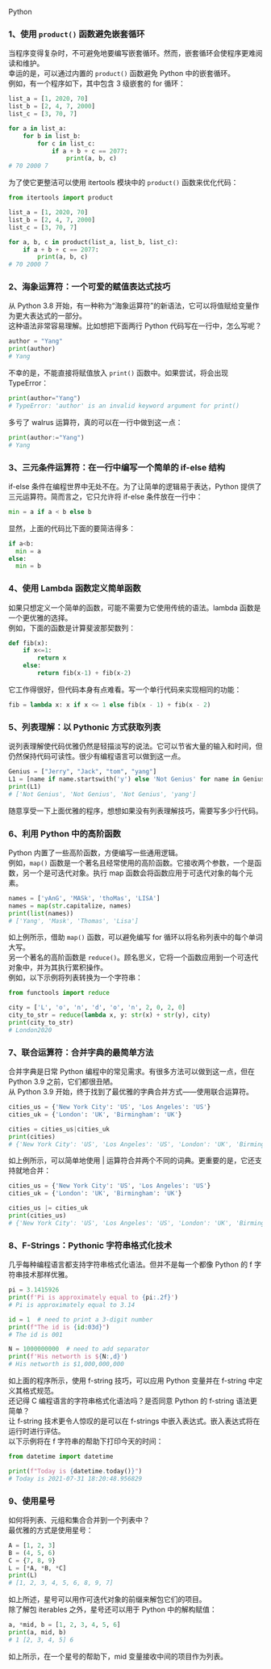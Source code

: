 Python
<a name="hlgfZ"></a>
### 1、使用 `product()` 函数避免嵌套循环
当程序变得复杂时，不可避免地要编写嵌套循环。然而，嵌套循环会使程序更难阅读和维护。<br />幸运的是，可以通过内置的 `product()` 函数避免 Python 中的嵌套循环。<br />例如，有一个程序如下，其中包含 3 级嵌套的 for 循环：
```python
list_a = [1, 2020, 70]
list_b = [2, 4, 7, 2000]
list_c = [3, 70, 7]

for a in list_a:
    for b in list_b:
        for c in list_c:
            if a + b + c == 2077:
                print(a, b, c)
# 70 2000 7
```
为了使它更整洁可以使用 itertools 模块中的 `product()` 函数来优化代码：
```python
from itertools import product

list_a = [1, 2020, 70]
list_b = [2, 4, 7, 2000]
list_c = [3, 70, 7]

for a, b, c in product(list_a, list_b, list_c):
    if a + b + c == 2077:
        print(a, b, c)
# 70 2000 7
```
<a name="KTmoD"></a>
### 2、海象运算符：一个可爱的赋值表达式技巧
从 Python 3.8 开始，有一种称为“海象运算符”的新语法，它可以将值赋给变量作为更大表达式的一部分。<br />这种语法非常容易理解。比如想把下面两行 Python 代码写在一行中，怎么写呢？
```python
author = "Yang"
print(author)
# Yang
```
不幸的是，不能直接将赋值放入 `print()` 函数中。如果尝试，将会出现 TypeError：
```python
print(author="Yang")
# TypeError: 'author' is an invalid keyword argument for print()
```
多亏了 walrus 运算符，真的可以在一行中做到这一点：
```python
print(author:="Yang")
# Yang
```
<a name="u9Msl"></a>
### 3、三元条件运算符：在一行中编写一个简单的 if-else 结构
if-else 条件在编程世界中无处不在。为了让简单的逻辑易于表达，Python 提供了三元运算符。简而言之，它只允许将 if-else 条件放在一行中：
```python
min = a if a < b else b
```
显然，上面的代码比下面的要简洁得多：
```python
if a<b:
  min = a
else:
  min = b
```
<a name="hqZiZ"></a>
### 4、使用 Lambda 函数定义简单函数
如果只想定义一个简单的函数，可能不需要为它使用传统的语法。lambda 函数是一个更优雅的选择。<br />例如，下面的函数是计算斐波那契数列：
```python
def fib(x):
    if x<=1:
        return x
    else:
        return fib(x-1) + fib(x-2)
```
它工作得很好，但代码本身有点难看。写一个单行代码来实现相同的功能：
```python
fib = lambda x: x if x <= 1 else fib(x - 1) + fib(x - 2)
```
<a name="IclYI"></a>
### 5、列表理解：以 Pythonic 方式获取列表
说列表理解使代码优雅仍然是轻描淡写的说法。它可以节省大量的输入和时间，但仍然保持代码可读性。很少有编程语言可以做到这一点。
```python
Genius = ["Jerry", "Jack", "tom", "yang"]
L1 = [name if name.startswith('y') else 'Not Genius' for name in Genius]
print(L1)
# ['Not Genius', 'Not Genius', 'Not Genius', 'yang']
```
随意享受一下上面优雅的程序，想想如果没有列表理解技巧，需要写多少行代码。
<a name="bRj3X"></a>
### 6、利用 Python 中的高阶函数
Python 内置了一些高阶函数，方便编写一些通用逻辑。<br />例如，`map()` 函数是一个著名且经常使用的高阶函数。它接收两个参数，一个是函数，另一个是可迭代对象。执行 map 函数会将函数应用于可迭代对象的每个元素。
```python
names = ['yAnG', 'MASk', 'thoMas', 'LISA']
names = map(str.capitalize, names)
print(list(names))
# ['Yang', 'Mask', 'Thomas', 'Lisa']
```
如上例所示，借助 `map()` 函数，可以避免编写 for 循环以将名称列表中的每个单词大写。<br />另一个著名的高阶函数是 `reduce()`。顾名思义，它将一个函数应用到一个可迭代对象中，并为其执行累积操作。<br />例如，以下示例将列表转换为一个字符串：
```python
from functools import reduce

city = ['L', 'o', 'n', 'd', 'o', 'n', 2, 0, 2, 0]
city_to_str = reduce(lambda x, y: str(x) + str(y), city)
print(city_to_str)
# London2020
```
<a name="aGClo"></a>
### 7、联合运算符：合并字典的最简单方法
合并字典是日常 Python 编程中的常见需求。有很多方法可以做到这一点，但在 Python 3.9 之前，它们都很丑陋。<br />从 Python 3.9 开始，终于找到了最优雅的字典合并方式——使用联合运算符。
```python
cities_us = {'New York City': 'US', 'Los Angeles': 'US'}
cities_uk = {'London': 'UK', 'Birmingham': 'UK'}

cities = cities_us|cities_uk
print(cities)
# {'New York City': 'US', 'Los Angeles': 'US', 'London': 'UK', 'Birmingham': 'UK'}
```
如上例所示，可以简单地使用 | 运算符合并两个不同的词典。更重要的是，它还支持就地合并：
```python
cities_us = {'New York City': 'US', 'Los Angeles': 'US'}
cities_uk = {'London': 'UK', 'Birmingham': 'UK'}

cities_us |= cities_uk
print(cities_us)
# {'New York City': 'US', 'Los Angeles': 'US', 'London': 'UK', 'Birmingham': 'UK'}
```
<a name="uJwHC"></a>
### 8、F-Strings：Pythonic 字符串格式化技术
几乎每种编程语言都支持字符串格式化语法。但并不是每一个都像 Python 的 f 字符串技术那样优雅。
```python
pi = 3.1415926
print(f'Pi is approximately equal to {pi:.2f}')
# Pi is approximately equal to 3.14

id = 1  # need to print a 3-digit number
print(f"The id is {id:03d}")
# The id is 001

N = 1000000000  # need to add separator
print(f'His networth is ${N:,d}')
# His networth is $1,000,000,000
```
如上面的程序所示，使用 f-string 技巧，可以应用 Python 变量并在 f-string 中定义其格式规范。<br />还记得 C 编程语言的字符串格式化语法吗？是否同意 Python 的 f-string 语法更简单？<br />让 f-string 技术更令人惊叹的是可以在 f-strings 中嵌入表达式。嵌入表达式将在运行时进行评估。<br />以下示例将在 f 字符串的帮助下打印今天的时间：
```python
from datetime import datetime

print(f"Today is {datetime.today()}")
# Today is 2021-07-31 18:20:48.956829
```
<a name="hfcET"></a>
### 9、使用星号
如何将列表、元组和集合合并到一个列表中？<br />最优雅的方式是使用星号：
```python
A = [1, 2, 3]
B = (4, 5, 6)
C = {7, 8, 9}
L = [*A, *B, *C]
print(L)
# [1, 2, 3, 4, 5, 6, 8, 9, 7]
```
如上所述，星号可以用作可迭代对象的前缀来解包它们的项目。<br />除了解包 iterables 之外，星号还可以用于 Python 中的解构赋值：
```python
a, *mid, b = [1, 2, 3, 4, 5, 6]
print(a, mid, b)
# 1 [2, 3, 4, 5] 6
```
如上所示，在一个星号的帮助下，mid 变量接收中间的项目作为列表。
